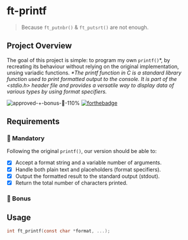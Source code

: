 # ft-printf
>Because `ft_putnbr()` & `ft_putsrt()` are not enough.
## Project Overview
The goal of this project is simple: to program my own `printf()`*, by recreating its behaviour without relying on the original implementation, unsing variadic functions. 
_*The printf function in C is a standard library function used to print formatted output to the console. It is part of the <stdio.h> header file and provides a versatile way to display data of various types by using format specifiers._

![approved-+-bonus-🌟-110%](https://github.com/user-attachments/assets/ee04d78a-3b66-439c-b267-64b18174d8e8)
[![forthebadge](https://forthebadge.com/images/badges/made-with-c.svg)](https://forthebadge.com)

## Requirements
### 📓 Mandatory
Following the original `printf()`, our version should be able to:
- [x] Accept a format string and a variable number of arguments.
- [x] Handle both plain text and placeholders (format specifiers).
- [x] Output the formatted result to the standard output (stdout).
- [x] Return the total number of characters printed.
### 🌟 Bonus

## Usage
```c
int ft_printf(const char *format, ...);
